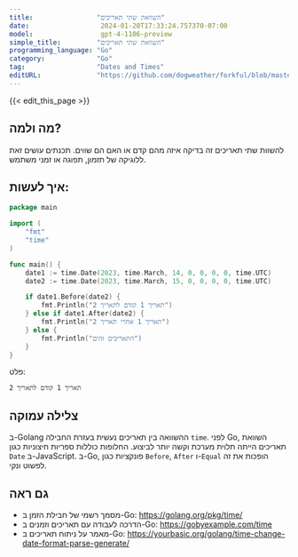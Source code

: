 ```yaml
---
title:                "השוואת שתי תאריכים"
date:                  2024-01-20T17:33:24.757370-07:00
model:                 gpt-4-1106-preview
simple_title:         "השוואת שתי תאריכים"
programming_language: "Go"
category:             "Go"
tag:                  "Dates and Times"
editURL:              "https://github.com/dogweather/forkful/blob/master/content/he/go/comparing-two-dates.md"
---
```


{{< edit_this_page >}}

## מה ולמה?
להשוות שתי תאריכים זה בדיקה איזה מהם קדם או האם הם שווים. תכנתים עושים זאת ללוגיקה של תזמון, תפוגה או זמני משתמש.

## איך לעשות:
```Go
package main

import (
    "fmt"
    "time"
)

func main() {
    date1 := time.Date(2023, time.March, 14, 0, 0, 0, 0, time.UTC)
    date2 := time.Date(2023, time.March, 15, 0, 0, 0, 0, time.UTC)

    if date1.Before(date2) {
        fmt.Println("תאריך 1 קודם לתאריך 2")
    } else if date1.After(date2) {
        fmt.Println("תאריך 1 אחרי תאריך 2")
    } else {
        fmt.Println("התאריכים זהים")
    }
}
```
פלט:
```
תאריך 1 קודם לתאריך 2
```

## צלילה עמוקה
ב-Golang ההשוואה בין תאריכים נעשית בעזרת החבילה `time`. לפני Go, השוואת תאריכים הייתה תלוית מערכת וקשה יותר לביצוע. החלופות כוללות ספריות חיצוניות כגון `Date` ב-JavaScript. ב-Go, פונקציות כגון `Before`, `After` ו-`Equal` הופכות את זה לפשוט ונקי.

## גם ראה
- מסמך רשמי של חבילת הזמן ב-Go: https://golang.org/pkg/time/
- הדרכה לעבודה עם תאריכים וזמנים ב-Go: https://gobyexample.com/time
- מאמר על ניתוח תאריכים ב-Go: https://yourbasic.org/golang/time-change-date-format-parse-generate/